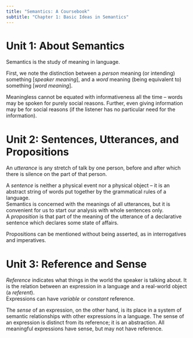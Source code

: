 ```yaml
---
title: "Semantics: A Coursebook"
subtitle: "Chapter 1: Basic Ideas in Semantics"
---
```


# Unit 1: About Semantics
Semantics is the study of meaning in language.  

First, we note the distinction between a *person* meaning (or intending) something [*speaker meaning*], and a *word* meaning (being equivalent to) something [*word meaning*].  

Meaningless cannot be equated with informativeness all the time – words may be spoken for purely social reasons. Further, even giving information may be for social reasons (if the listener has no particular need for the information).  

# Unit 2: Sentences, Utterances, and Propositions
An *utterance* is any stretch of talk by one person, before and after which there is silence on the part of that person.  

A *sentence* is neither a physical event nor a physical object – it is an abstract string of words put together by the grammatical rules of a language.  
Semantics is concerned with the meanings of all utterances, but it is convenient for us to start our analysis with whole sentences only.  
A *proposition* is that part of the meaning of the utterance of a declarative sentence which declares some state of affairs.  

Propositions can be mentioned without being asserted, as in interrogatives and imperatives.

# Unit 3: Reference and Sense
*Reference* indicates what things in the world the speaker is talking about. It is the relation between an expression in a language and a real-world object (a *referent*).  
Expressions can have *variable* or *constant* reference.  

The *sense* of an expression, on the other hand, is its place in a system of semantic relationships with other expressions in a language. The sense of an expression is distinct from its reference; it is an abstraction. All meaningful expressions have sense, but may not have reference.  
